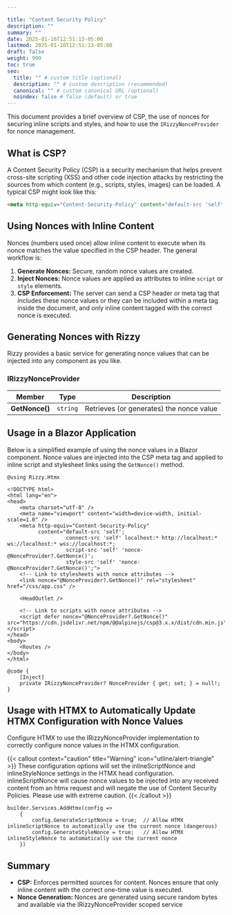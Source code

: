 ```yaml
---

title: "Content Security Policy"
description: ""
summary: ""
date: 2025-01-16T12:51:13-05:00
lastmod: 2025-01-16T12:51:13-05:00
draft: false
weight: 999
toc: true
seo:
  title: "" # custom title (optional)
  description: "" # custom description (recommended)
  canonical: "" # custom canonical URL (optional)
  noindex: false # false (default) or true
---
```


This document provides a brief overview of CSP, the use of nonces for securing inline scripts and styles, and how to use the `IRizzyNonceProvider` for nonce management.

## What is CSP?

A Content Security Policy (CSP) is a security mechanism that helps prevent cross-site scripting (XSS) and other code injection attacks by restricting the sources from which content (e.g., scripts, styles, images) can be loaded. A typical CSP might look like this:

```html
<meta http-equiv="Content-Security-Policy" content="default-src 'self'; base-uri 'self'; script-src 'self' 'nonce-<REPLACE_WITH_ONE_TIME_USE_RANDOM_STRING>'; style-src 'self' 'nonce-<REPLACE_WITH_ONE_TIME_USE_RANDOM_STRING>';" />
```

## Using Nonces with Inline Content

Nonces (numbers used once) allow inline content to execute when its nonce matches the value specified in the CSP header. The general workflow is:

1. **Generate Nonces:** Secure, random nonce values are created.
2. **Inject Nonces:** Nonce values are applied as attributes to inline `script` or `style` elements.
3. **CSP Enforcement:** The server can send a CSP header or meta tag that includes these nonce values or they can be included within a meta tag inside the document, and only inline content tagged with the correct nonce is executed.

## Generating Nonces with Rizzy

Rizzy provides a basic service for generating nonce values that can be injected into any component as you like. 

### IRizzyNonceProvider

| Member                     | Type               | Description                                                                                                                                                                                                                      |
|----------------------------|--------------------|----------------------------------------------------------------------------------------------------------------------------------------------------------------------------------------------------------------------------------|
| **GetNonce()** | `string`           | Retrieves (or generates) the nonce value                                                                |


## Usage in a Blazor Application

Below is a simplified example of using the nonce values in a Blazor component. Nonce values are injected into the CSP meta tag and applied to inline script and stylesheet links using the `GetNonce()` method.

```razor
@using Rizzy.Htmx

<!DOCTYPE html>
<html lang="en">
<head>
    <meta charset="utf-8" />
    <meta name="viewport" content="width=device-width, initial-scale=1.0" />
    <meta http-equiv="Content-Security-Policy" 
          content="default-src 'self'; 
                   connect-src 'self' localhost:* http://localhost:* ws://localhost:* wss://localhost:*; 
                   script-src 'self' 'nonce-@NonceProvider?.GetNonce()'; 
                   style-src 'self' 'nonce-@NonceProvider?.GetNonce()';">
    <!-- Link to stylesheets with nonce attributes -->
    <link nonce="@NonceProvider?.GetNonce()" rel="stylesheet" href="/css/app.css" />

    <HeadOutlet />

    <!-- Link to scripts with nonce attributes -->
    <script defer nonce="@NonceProvider?.GetNonce()" src="https://cdn.jsdelivr.net/npm/@@alpinejs/csp@3.x.x/dist/cdn.min.js"></script>
</head>
<body>
    <Routes />
</body>
</html>

@code {
    [Inject] 
	private IRizzyNonceProvider? NonceProvider { get; set; } = null!;
}
```

## Usage with HTMX to Automatically Update HTMX Configuration with Nonce Values

Configure HTMX to use the IRizzyNonceProvider implementation to correctly configure nonce values in the HTMX configuration.  

{{< callout context="caution" title="Warning" icon="utline/alert-triangle" >}}
These configuration options will set the inlineScriptNonce and inlineStyleNonce settings in the HTMX head configuration. inlineScriptNonce will cause nonce values to be injected into any received content from an htmx request and will negate the use of Content Security Policies.  Please use with extreme caution.
{{< /callout >}}


```razor
builder.Services.AddHtmx(config =>
    {
        config.GenerateScriptNonce = true;  // Allow HTMX inlineScriptNonce to automatically use the current nonce (dangerous)
        config.GenerateStyleNonce = true;   // Allow HTMX inlineStyleNonce to automatically use the current nonce
    })
```


## Summary

- **CSP:** Enforces permitted sources for content. Nonces ensure that only inline content with the correct one-time value is executed.
- **Nonce Generation:** Nonces are generated using secure random bytes and available via the IRizzyNonceProvider scoped service
